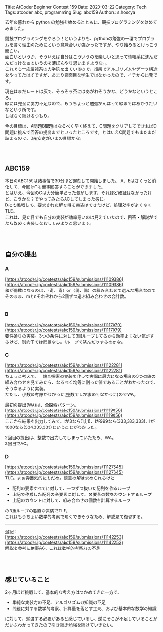 Title: AtCoder Beginner Contest 159
Date: 2020-03-22
Category: Tech
Tags: atcoder, abc, programming
Slug: abc159
Authors: s.hosoya

去年の暮れから python の勉強を始めるとともに、競技プログラミングを始めてみました。  

競技プログラミングをやろう！というよりも、pythonの勉強の一環でプログラムを書く理由のためにという意味合いが強かったですが、やり始めるとけっこう面白い。  
面白いというか、そういえば自分はこういうのを楽しいと思って情報系に進んだんだっけなぁというのを薄ぼんやり思い出すような。。  
これでも一応情報系の大学院を出ているので、授業でアルゴリズムやデータ構造をやってたはずですが、あまり真面目な学生ではなかったので、イチから出発です。  

現在はまだレートは灰で、そろそろ茶にはあがれそうかな、どうかなというところ。  
緑には完全に実力不足なので、もうちょっと勉強がんばって緑まではあがりたいなという所です。  
しばらく続けるつもり。

今の目標は、A問題B問題はなるべく早く終えて、C問題をクリアしてできればD問題に挑んで回答の提出までといったところです。とはいえC問題でもまだまだ詰まるので、3完安定がいまの目標かな。

<br>
<br>

## ABC159

本日のABC159は諸事情で30分ほど遅刻して開始しました。
A、Bはさくっと消化して、今回はCも無事回答することができました。  
とはいえ、今回のCは大分簡単だった気がします。それほど確証はなかったけど、こうかな？でやってみたらACしてしまった感じ。  
Dにも挑戦して、要求された解を得る実装はできたけど、処理効率がよくなくTLE。  
これは、見た目でも自分の実装が効率悪いのは見えていたので、回答・解説がでたら改めて実装しなおしてみようと思います。

<br>
<br>

## 自分の提出

### A

[https://atcoder.jp/contests/abc159/submissions/11109386](https://atcoder.jp/contests/abc159/submissions/11109386)  
和が偶数になるのは、（奇、奇）or（偶、偶）の組み合わせで選んだ場合なので  
そのまま、mとnそれぞれから2個ずつ選ぶ組み合わせの合計数。  
<br>

### B

[https://atcoder.jp/contests/abc159/submissions/11117079](https://atcoder.jp/contests/abc159/submissions/11117079)  
要件通りの実装。3つの条件に対して3回ループしてるから効率よくない気がするけど、制約下では問題なし。1ループで済んだりするのかな。
<br>

### C

[https://atcoder.jp/contests/abc159/submissions/11122281](https://atcoder.jp/contests/abc159/submissions/11122281)  
ちょっと考えて、一端全探索の実装を作って実際に最大になる場合の3つの値の組み合わせを見てみたら、なるべく均等に割った値であることがわかったので、そうなるように実装。  
ただし、小数の考慮がなかった(整数でしか求めてなかった)のでWA。  
  
最初の提出(WA)は、全探索パターン。  
[https://atcoder.jp/contests/abc159/submissions/11119056](https://atcoder.jp/contests/abc159/submissions/11119056)  
ここから結果を出力してみて、lが3なら(1,1,1)、lが999なら(333,333,333)、lが1000なら(334,333,333)ということがわかった。

2回目の提出は、整数で出力してしまっていたため、WA。  
3回目でAC。  

### D

[https://atcoder.jp/contests/abc159/submissions/11127645](https://atcoder.jp/contests/abc159/submissions/11127645)  
TLE。まぁ雰囲気的にもだめ。題意の解は求められるけど

* 配列の要素すべてに対して、一つずつ抜いた配列を作るループ
* 上記で作成した配列の全要素に対して、各要素の数をカウントするループ
* 上記のカウントに対して、組み合わせの個数を計算するループ

の3重ループの愚直な実装でTLE。  
これはもうちょい数学的考察で短くできそうなため、解説見て復習する。

---

追記：  
[https://atcoder.jp/contests/abc159/submissions/11142253](https://atcoder.jp/contests/abc159/submissions/11142253)  
解説を参考に無事AC、これは数学的考察力の不足


<br>
<br>

## 感じていること

2ヶ月ほど挑戦して、基本的な考え方はつかめてきた一方で、

* 単純な実装力の不足、アルゴリズムの知識の不足
* 問題に対する数学的考察、計算量を落とす工夫、および基本的な数学の知識

に対して、勉強する必要があると感じているし、逆にそこが不足していることがだいぶわかってきたので引き続き勉強を続けていきたい。
